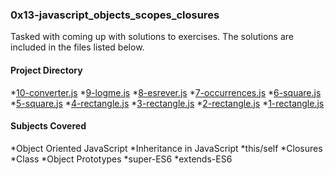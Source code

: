 ### 0x13-javascript_objects_scopes_closures  
Tasked with coming up with solutions to exercises. The solutions are included in the files listed below.
#### Project Directory
*[10-converter.js](./10-converter.js)
*[9-logme.js](./9-logme.js)
*[8-esrever.js](./8-esrever.js)
*[7-occurrences.js](./7-occurrences.js)
*[6-square.js](./6-square.js)
*[5-square.js](./5-square.js )
*[4-rectangle.js](./4-rectangle.js)
*[3-rectangle.js](./3-rectangle.js )
*[2-rectangle.js](./2-rectangle.js)
*[1-rectangle.js](./1-rectangle.js)
#### Subjects Covered
*Object Oriented JavaScript
*Inheritance in JavaScript
*this/self
*Closures
*Class
*Object Prototypes
*super-ES6
*extends-ES6

